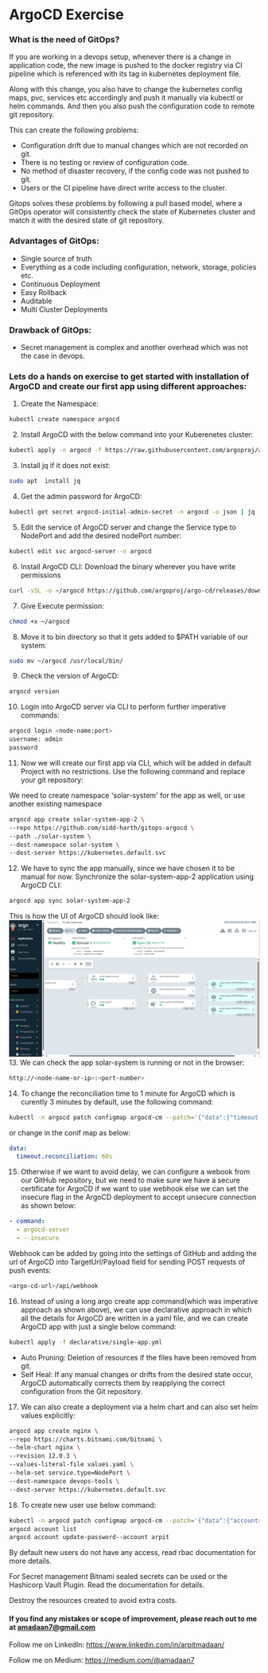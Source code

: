 # ArgoCD Exercise

### What is the need of GitOps?

If you are working in a devops setup, whenever there is a change in application code, the new image is pushed to the docker registry via CI pipeline which is referenced with its tag in kubernetes deployment file.

Along with this change, you also have to change the kubernetes config maps, pvc, services etc accordingly and push it manually via kubectl or helm commands. And then you also push the configuration code to remote git repository.

This can create the following problems:
- Configuration drift due to manual changes which are not recorded on git.
- There is no testing or review of configuration code.
- No method of disaster recovery, if the config code was not pushed to git.
- Users or the CI pipeline have direct write access to the cluster.

Gitops solves these problems by following a pull based model, where a GitOps operator will consistently check the state of Kubernetes cluster and match it with the desired state of git repository.

### Advantages of GitOps:
- Single source of truth
- Everything as a code including configuration, network, storage, policies etc.
- Continuous Deployment
- Easy Rollback
- Auditable
- Multi Cluster Deployments

### Drawback of GitOps:
- Secret management is complex and another overhead which was not the case in devops.

### Lets do a hands on exercise to get started with installation of ArgoCD and create our first app using different approaches:

1. Create the Namespace:
```bash
kubectl create namespace argocd
```
2. Install ArgoCD with the below command into your Kuberenetes cluster:
```bash
kubectl apply -n argocd -f https://raw.githubusercontent.com/argoproj/argo-cd/v2.11.8/manifests/install.yaml
```
3. Install jq if it does not exist:
```bash
sudo apt  install jq
```
4. Get the admin password for ArgoCD:
```bash
kubectl get secret argocd-initial-admin-secret -n argocd -o json | jq .data.password -r | base64 -d
```
5. Edit the service of ArgoCD server and change the Service type to NodePort and add the desired nodePort number:
```bash
kubectl edit svc argocd-server -n argocd
```
6. Install ArgoCD CLI:
Download the binary wherever you have write permissions
```bash
curl -sSL -o ~/argocd https://github.com/argoproj/argo-cd/releases/download/v2.4.11/argocd-linux-amd64
```
7. Give Execute permission:
```bash
chmod +x ~/argocd
```
8. Move it to bin directory so that it gets added to $PATH variable of our system:
```bash
sudo mv ~/argocd /usr/local/bin/
```
9. Check the version of ArgoCD:
```bash
argocd version
```
10. Login into ArgoCD server via CLI to perform further imperative commands:
```bash
argocd login <node-name:port>
username: admin
password
```
11. Now we will create our first app via CLI, which will be added in default Project with no restrictions. Use the following command and replace your git repository:

We need to create namespace 'solar-system' for the app as well, or use another existing namespace
```bash
argocd app create solar-system-app-2 \
--repo https://github.com/sidd-harth/gitops-argocd \
--path ./solar-system \
--dest-namespace solar-system \
--dest-server https://kubernetes.default.svc
```
12.  We have to sync the app manually, since we have chosen it to be manual for now.
Synchronize the solar-system-app-2 application using ArgoCD CLI:
```bash
argocd app sync solar-system-app-2
```
This is how the UI of ArgoCD should look like:
![ArgoCD Dashboard](argocd.png)
13. We can check the app solar-system is running or not in the browser:
```bash
http://<node-name-or-ip>:<port-number>
```

14. To change the reconciliation time to 1 minute for ArgoCD which is curently 3 minutes by default, use the following command:
```bash
kubectl -n argocd patch configmap argocd-cm --patch='{"data":{"timeout.reconciliation":"60s"}}'
```
or change in the conif map as below:
```yaml
data:
  timeout.reconciliation: 60s
```
15.  Otherwise if we want to avoid delay, we can configure a webook from our GitHub repository, but we need to make sure we have a secure certificate for ArgoCD if we want to use webhook else we can set the insecure flag in the ArgoCD deployment to accept unsecure connection as shown below:
```yaml
- command:
  - argocd-server
  - --insecure
```
Webhook can be added by going into the settings of GitHub and adding the url of ArgoCD into TargetUrl/Payload field for sending POST requests of push events:
```bash
<argo-cd-url>/api/webhook
```
16.  Instead of using a long argo create app command(which was imperative approach as shown above), we can use declarative approach in which all the details for ArgoCD are written in a yaml file, and we can create ArgoCD app with just a single below command:
```bash
kubectl apply -f declarative/single-app.yml
```
- Auto Pruning: Deletion of resources if the files have been removed from git.
- Self Heal: If any manual changes or drifts from the desired state occur, ArgoCD automatically corrects them by reapplying the correct configuration from the Git repository.

17.  We can also create a deployment via a helm chart and can also set helm values explicitly:
```bash
argocd app create nginx \
--repo https://charts.bitnami.com/bitnami \
--helm-chart nginx \
--revision 12.0.3 \
--values-literal-file values.yaml \
--helm-set service.type=NodePort \
--dest-namespace devops-tools \
--dest-server https://kubernetes.default.svc
```

18.  To create new user use below command:
```bash
kubectl -n argocd patch configmap argocd-cm --patch='{"data":{"accounts.arpit": "apiKey,login"}}'
argocd account list
argocd account update-password--account arpit
```
By default new users do not have any access, read rbac documentation for more details.

For Secret management Bitnami sealed secrets can be used or the Hashicorp Vault Plugin. Read the documentation for details.

Destroy the resources created to avoid extra costs.

#### If you find any mistakes or scope of improvement, please reach out to me at amadaan7@gmail.com
Follow me on LinkedIn: https://www.linkedin.com/in/arpitmadaan/

Follow me on Medium: https://medium.com/@amadaan7


